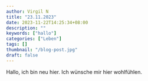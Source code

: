 ```yaml
---
author: Virgil N
title: "23.11.2023"
date: 2023-11-22T14:25:34+08:00
description: ""
keywords: ["hallo"]
categories: ["Leben"]
tags: []
thumbnail: "/blog-post.jpg"
draft: false
---
```


Hallo, ich bin neu hier. Ich wünsche mir hier wohlfühlen.
